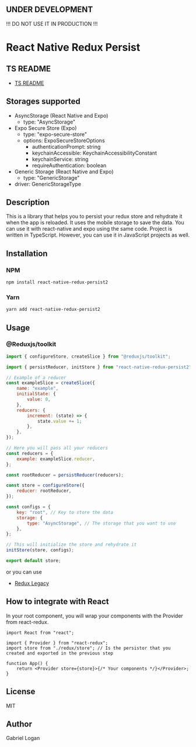 ## UNDER DEVELOPMENT

!!! DO NOT USE IT IN PRODUCTION !!!

# React Native Redux Persist

## TS README

- [TS README](./README.md)

## Storages supported

- AsyncStorage (React Native and Expo)
  - type: "AsyncStorage"
- Expo Secure Store (Expo)
  - type: "expo-secure-store"
  - options: ExpoSecureStoreOptions
    - authenticationPrompt: string
	- keychainAccessible: KeychainAccessibilityConstant
	- keychainService: string
	- requireAuthentication: boolean
- Generic Storage (React Native and Expo)
  - type: "GenericStorage"
- driver: GenericStorageType

## Description

This is a library that helps you to persist your redux store and rehydrate it when the app is reloaded.
It uses the mobile storage to save the data.
You can use it with react-native and expo using the same code.
Project is written in TypeScript. However, you can use it in JavaScript projects as well.

## Installation

### NPM

```bash
npm install react-native-redux-persist2
```

### Yarn

```bash
yarn add react-native-redux-persist2
```

## Usage

### @Reduxjs/toolkit

```js
import { configureStore, createSlice } from "@reduxjs/toolkit";

import { persistReducer, initStore } from "react-native-redux-persist2";

// Example of a reducer
const exampleSlice = createSlice({
	name: "example",
	initialState: {
		value: 0,
	},
	reducers: {
		increment: (state) => {
			state.value += 1;
		},
	},
});

// Here you will pass all your reducers
const reducers = {
	example: exampleSlice.reducer,
};

const rootReducer = persistReducer(reducers);

const store = configureStore({
	reducer: rootReducer,
});

const configs = {
	key: "root", // Key to store the data
	storage: {
		type: "AsyncStorage", // The storage that you want to use
	},
};

// This will initialize the store and rehydrate it
initStore(store, configs);

export default store;
```

or you can use

- [Redux Legacy](./docs/REDUX_LEGACY.md)

## How to integrate with React

In your root component, you will wrap your components with the Provider from react-redux.

```tsx
import React from "react";

import { Provider } from "react-redux";
import store from "./redux/store"; // Is the persistor that you created and exported in the previous step

function App() {
	return <Provider store={store}>{/* Your components */}</Provider>;
}
```

## License

MIT

## Author

Gabriel Logan
